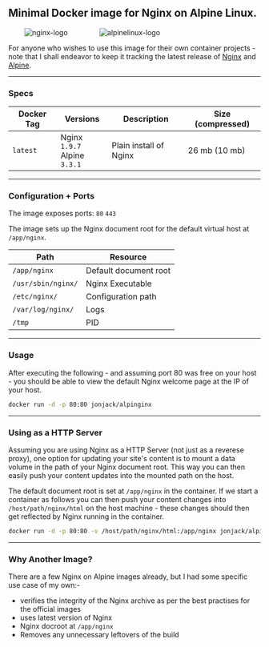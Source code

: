 ## Minimal Docker image for Nginx on Alpine Linux.

&nbsp;&nbsp;&nbsp;&nbsp;&nbsp;&nbsp;&nbsp; ![nginx-logo](https://cloud.githubusercontent.com/assets/604609/11711944/ea8bb374-9f21-11e5-84b9-ae71b6e75990.jpg) &nbsp;&nbsp;&nbsp;&nbsp;&nbsp;&nbsp;&nbsp;&nbsp;&nbsp;&nbsp;&nbsp;&nbsp;&nbsp;&nbsp;
![alpinelinux-logo](https://cloud.githubusercontent.com/assets/604609/11691594/a255c628-9e93-11e5-8a0b-3275b8437c98.jpg)

For anyone who wishes to use this image for their own container projects - note that I shall endeavor to keep it tracking the latest release of [Nginx](https://www.nginx.com) and [Alpine](http://www.alpinelinux.org/).

---

### Specs 

Docker Tag     |    Versions                       |   Description             |  Size (compressed)
---------------|-----------------------------------|---------------------------|--------------------------
`latest`       |  Nginx `1.9.7`<br>Alpine `3.3.1`  | Plain install of Nginx    | 26 mb (10 mb)      

---

### Configuration + Ports

The image exposes ports:   `80`  `443`

The image sets up the Nginx document root for the default virtual host at `/app/nginx`.

Path                     |        Resource
-------------------------|---------------------------
`/app/nginx`             |  Default document root
`/usr/sbin/nginx/`       |  Nginx Executable    
`/etc/nginx/`	         |  Configuration path    
`/var/log/nginx/`	     |  Logs    
`/tmp`		             |  PID    


---

### Usage 

After executing the following - and assuming port 80 was free on your host - you should be able to view the default Nginx welcome page at the IP of your host. 

```bash
docker run -d -p 80:80 jonjack/alpinginx
```

---

### Using as a HTTP Server

Assuming you are using Nginx as a HTTP Server (not just as a reverese proxy), one option for updating your site's content is to mount a data volume in the path of your Nginx document root. This way you can then easily push your content updates into the mounted path on the host. 

The default document root is set at `/app/nginx` in the container. If we start a container as follows you can then push your content changes into `/host/path/nginx/html` on the host machine - these changes should then get reflected by Nginx running in the container.

```bash
docker run -d -p 80:80 -v /host/path/nginx/html:/app/nginx jonjack/alpinginx
```

---

### Why Another Image?

There are a few Nginx on Alpine images already, but I had some specific use case of my own:-

- verifies the integrity of the Nginx archive as per the best practises for the official images
- uses latest version of Nginx
- Nginx docroot at `/app/nginx`
- Removes any unnecessary leftovers of the build

